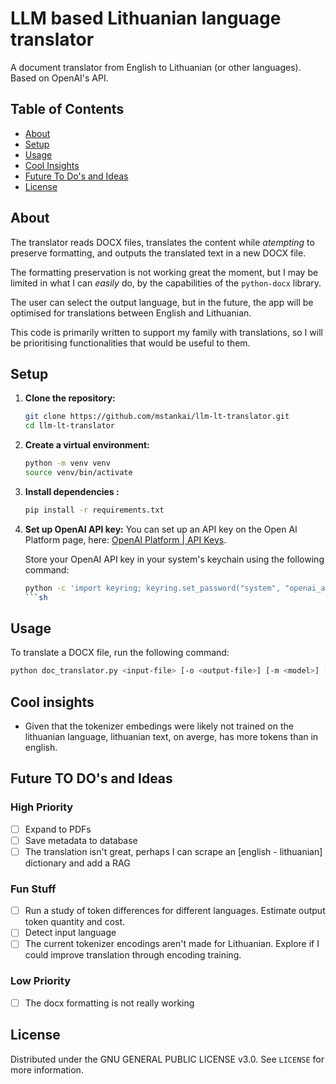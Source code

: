 # LLM based Lithuanian language translator

A document translator from English to Lithuanian (or other languages).
Based on OpenAI's API.

## Table of Contents

- [About](#about)
- [Setup](#setup)
- [Usage](#usage)
- [Cool Insights](#cool-insights)
- [Future To Do's and Ideas](#future-to-dos-and-ideas)
- [License](#license)

## About
The translator reads DOCX files, translates the content while _atempting_ to preserve formatting,
and outputs the translated text in a new DOCX file.

The formatting preservation is not working great the moment,
but I may be limited in what I can _easily_ do, by the capabilities of the `python-docx` library.

The user can select the output language, but in the future,
the app will be optimised for translations between English and Lithuanian.

This code is primarily written to support my family with translations,
so I will be prioritising functionalities that would be useful to them.


## Setup

1. **Clone the repository:**
    ```sh
    git clone https://github.com/mstankai/llm-lt-translator.git
    cd llm-lt-translator
    ```

1. **Create a virtual environment:**
    ```sh
    python -m venv venv
    source venv/bin/activate
    ```

1. **Install dependencies :**
    ```sh
    pip install -r requirements.txt
    ```

1. **Set up OpenAI API key:**
    You can set up an API key on the Open AI Platform page, here: [OpenAI Platform | API Keys](https://platform.openai.com/api-keys).

    Store your OpenAI API key in your system's keychain using the following command:
    ```sh
    python -c 'import keyring; keyring.set_password("system", "openai_api_key", "<your-api-key>")'
    ```sh


## Usage

To translate a DOCX file, run the following command:

```sh
python doc_translator.py <input-file> [-o <output-file>] [-m <model>] [-l <language>] [-v] [--dry-run]
```


## Cool insights
- Given that the tokenizer embedings were likely not trained on the lithuanian language, lithuanian text, on averge, has more tokens than in english.

## Future TO DO's and Ideas

### High Priority
- [ ] Expand to PDFs
- [ ] Save metadata to database
- [ ] The translation isn't great, perhaps I can scrape an [english - lithuanian] dictionary and add a RAG

### Fun Stuff
- [ ] Run a study of token differences for different languages. Estimate output token quantity and cost.
- [ ] Detect input language
- [ ] The current tokenizer encodings aren't made for Lithuanian. Explore if I could improve translation through encoding training.

### Low Priority
- [ ] The docx formatting is not really working

## License

Distributed under the GNU GENERAL PUBLIC LICENSE v3.0. See `LICENSE` for more information.
